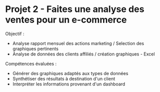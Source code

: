 # Projet 2 - Faites une analyse des ventes pour un e-commerce

Objectif : 
- Analyse rapport mensuel des actions marketing / Selection des graphiques pertinents
- Analyse de données des clients affiliés / création graphiques - Excel

Compétences évaluées :
- Générer des graphiques adaptés aux types de données
- Synthétiser des résultats à destination d'un client
- Interpréter les informations provenant d'un dashboard